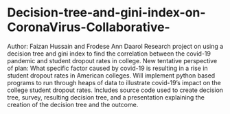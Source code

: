 # Decision-tree-and-gini-index-on-CoronaVirus-Collaborative-
Author: Faizan Hussain and Frodese Ann Daarol
Research project on using a decision tree and gini index to find the correlation between the covid-19 pandemic
and student dropout rates in college.
New tentative perspective of plan: What specific factor caused by covid-19 is resulting in a rise in student dropout rates in American colleges.
Will implement python based programs to run through heaps of data to illustrate covid-19’s impact on the college student dropout rates.
Includes source code used to create decision tree, survey, resulting decision tree, and a presentation explaining the creation of the decision tree and the outcome.
